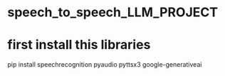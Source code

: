 # speech_to_speech_LLM_PROJECT
#  first  install this libraries 
pip install speechrecognition pyaudio pyttsx3 google-generativeai
